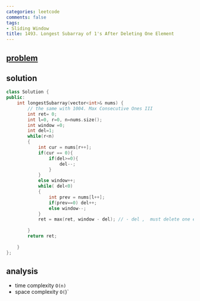 ```yaml
---
categories: leetcode
comments: false
tags:
- Sliding Window
title: 1493. Longest Subarray of 1's After Deleting One Element
---
```


## [problem](https://leetcode.com/problems/longest-subarray-of-1s-after-deleting-one-element/)
## solution
```c++
class Solution {
public:
    int longestSubarray(vector<int>& nums) {
        // the same with 1004. Max Consecutive Ones III
        int ret= 0;
        int l=0, r=0, n=nums.size();
        int window =0;
        int del=1;
        while(r<n)
        {
            int cur = nums[r++];
            if(cur == 0){
                if(del>=0){
                    del--;
                }
            }
            else window++;
            while( del<0)
            {
                int prev = nums[l++];
                if(prev==0) del++;
                else window--;
            }
            ret = max(ret, window - del); // - del ,  must delete one element.
             
        }
        return ret;
        
    }
};
```

## analysis
- time complexity `O(n)`
- space complexity `O(`)`